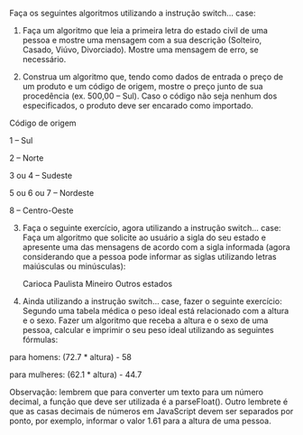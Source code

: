 Faça os seguintes algoritmos utilizando a instrução switch... case:

1) Faça um algoritmo que leia a primeira letra do estado civil de uma pessoa e mostre uma  mensagem com a sua descrição (Solteiro, Casado, Viúvo, Divorciado). Mostre uma mensagem de erro, se necessário.

2) Construa um algoritmo que, tendo como dados de entrada o preço de um produto e um código de origem, mostre o preço junto de sua procedência (ex. 500,00 – Sul). Caso o código não seja nenhum dos especificados, o produto deve ser encarado como importado.

Código de origem

1 – Sul

2 – Norte

3 ou 4 – Sudeste

5 ou 6 ou 7 – Nordeste

8 – Centro-Oeste

3) Faça o seguinte exercício, agora utilizando a instrução switch... case: Faça um algoritmo que solicite ao usuário a sigla do seu estado e apresente uma das mensagens de acordo com a sigla informada (agora considerando que a pessoa pode informar as siglas utilizando letras maiúsculas ou minúsculas):

    Carioca
    Paulista
    Mineiro
    Outros estados

4) Ainda utilizando a instrução switch... case, fazer o seguinte exercício: Segundo uma tabela médica o peso ideal está relacionado com a altura e o sexo. Fazer um algoritmo que receba a altura e o sexo de uma pessoa, calcular e imprimir o seu peso ideal utilizando as seguintes fórmulas:

para homens: (72.7 * altura) - 58

para mulheres: (62.1 * altura) - 44.7

Observação: lembrem que para converter um texto para um número decimal, a função que deve ser utilizada é a parseFloat(). Outro lembrete é que as casas decimais de números em JavaScript devem ser separados por ponto, por exemplo, informar o valor 1.61 para a altura de uma pessoa.